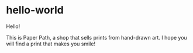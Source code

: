 # hello-world

Hello!

This is Paper Path, a shop that sells prints from hand-drawn art.
I hope you will find a print that makes you smile!
